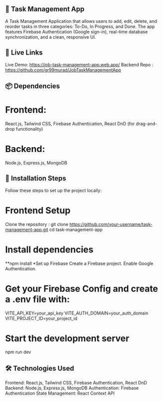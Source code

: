 
## 📝 Task Management App

A Task Management Application that allows users to add, edit, delete, and reorder tasks in three categories: To-Do, In Progress, and Done. The app features Firebase Authentication (Google sign-in), real-time database synchronization, and a clean, responsive UI.

## 🔗 Live Links
Live Demo: https://job-task-management-app.web.app/
Backend Repo : https://github.com/gr99murad/JobTaskManagementApp
## 📦 Dependencies

# Frontend:
React.js,
Tailwind CSS,
Firebase Authentication,
React DnD (for drag-and-drop functionality)
# Backend:
Node.js,
Express.js,
MongoDB


## 🚀 Installation Steps
Follow these steps to set up the project locally:

# Frontend Setup
Clone the repository : 
git clone https://github.com/your-username/task-management-app.git
cd task-management-app

# Install dependencies

**npm install
*Set up Firebase
Create a Firebase project.
Enable Google Authentication.
# Get your Firebase Config and create a .env file with:

VITE_API_KEY=your_api_key
VITE_AUTH_DOMAIN=your_auth_domain
VITE_PROJECT_ID=your_project_id
# Start the development server
npm run dev

## 🛠 Technologies Used
Frontend: React.js, Tailwind CSS, Firebase Authentication, React DnD
Backend: Node.js, Express.js, MongoDB
Authentication: Firebase Authentication
State Management: React Context API

